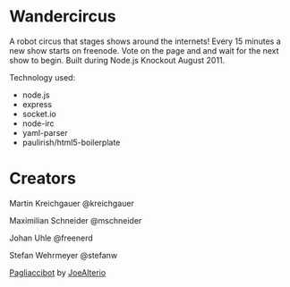 Wandercircus
============

A robot circus that stages shows around the internets!
Every 15 minutes a new show starts on freenode.
Vote on the page and and wait for the next show to begin.
Built during Node.js Knockout August 2011.

Technology used:

* node.js
* express
* socket.io
* node-irc
* yaml-parser
* paulirish/html5-boilerplate

Creators
========

Martin Kreichgauer @kreichgauer

Maximilian Schneider @mschneider

Johan Uhle @freenerd

Stefan Wehrmeyer @stefanw

[Pagliaccibot](http://www.flickr.com/photos/71842483@N00/593512292/) by
[JoeAlterio](http://www.flickr.com/photos/joealterio/)
